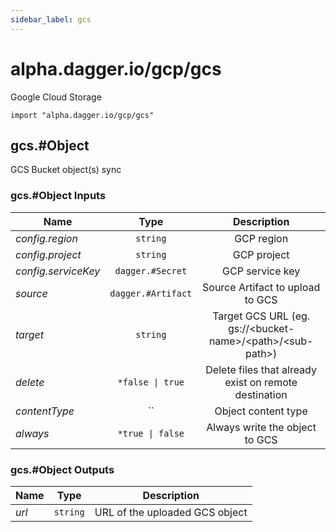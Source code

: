 ```yaml
---
sidebar_label: gcs
---
```


# alpha.dagger.io/gcp/gcs

Google Cloud Storage

```cue
import "alpha.dagger.io/gcp/gcs"
```

## gcs.#Object

GCS Bucket object(s) sync

### gcs.#Object Inputs

| Name                  | Type                  | Description                                                       |
| -------------         |:-------------:        |:-------------:                                                    |
|*config.region*        | `string`              |GCP region                                                         |
|*config.project*       | `string`              |GCP project                                                        |
|*config.serviceKey*    | `dagger.#Secret`      |GCP service key                                                    |
|*source*               | `dagger.#Artifact`    |Source Artifact to upload to GCS                                   |
|*target*               | `string`              |Target GCS URL (eg. gs://\<bucket-name\>/\<path\>/\<sub-path\>)    |
|*delete*               | `*false \| true`      |Delete files that already exist on remote destination              |
|*contentType*          | ``                    |Object content type                                                |
|*always*               | `*true \| false`      |Always write the object to GCS                                     |

### gcs.#Object Outputs

| Name             | Type              | Description                      |
| -------------    |:-------------:    |:-------------:                   |
|*url*             | `string`          |URL of the uploaded GCS object    |
